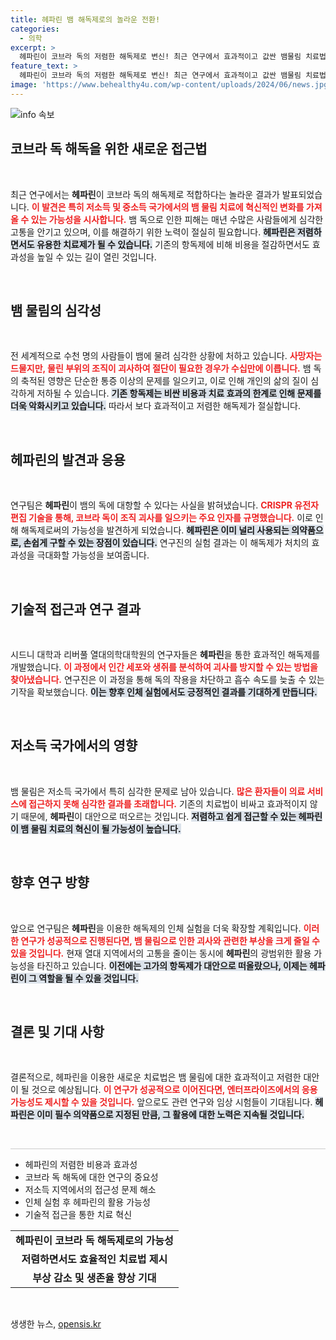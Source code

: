 ```yaml
---
title: 헤파린 뱀 해독제로의 놀라운 전환!
categories:
  - 의학
excerpt: >
  헤파린이 코브라 독의 저렴한 해독제로 변신! 최근 연구에서 효과적이고 값싼 뱀물림 치료법이 제시되며, 수십만 명의 생명을 구할 가능성이 열렸다.
feature_text: >
  헤파린이 코브라 독의 저렴한 해독제로 변신! 최근 연구에서 효과적이고 값싼 뱀물림 치료법이 제시되며, 수십만 명의 생명을 구할 가능성이 열렸다.
image: 'https://www.behealthy4u.com/wp-content/uploads/2024/06/news.jpg'
---
```


<p><img src="https://www.behealthy4u.com/wp-content/uploads/2024/06/news.jpg" alt="info 속보" /></p>

<h2 data-ke-size="size26">코브라 독 해독을 위한 새로운 접근법</h2>

<p data-ke-size="size16">&nbsp;</p>

<p>최근 연구에서는 <strong>헤파린</strong>이 코브라 독의 해독제로 적합하다는 놀라운 결과가 발표되었습니다. <b><span style="color: #ee2323;">이 발견은 특히 저소득 및 중소득 국가에서의 뱀 물림 치료에 혁신적인 변화를 가져올 수 있는 가능성을 시사합니다.</span></b> 뱀 독으로 인한 피해는 매년 수많은 사람들에게 심각한 고통을 안기고 있으며, 이를 해결하기 위한 노력이 절실히 필요합니다. <b><span style="background-color: #21538527;">헤파린은 저렴하면서도 유용한 치료제가 될 수 있습니다.</span></b> 기존의 항독제에 비해 비용을 절감하면서도 효과성을 높일 수 있는 길이 열린 것입니다.</p>

<p data-ke-size="size16">&nbsp;</p>

<h2 data-ke-size="size26">뱀 물림의 심각성</h2>

<p data-ke-size="size16">&nbsp;</p>

<p>전 세계적으로 수천 명의 사람들이 뱀에 물려 심각한 상황에 처하고 있습니다. <b><span style="color: #ee2323;">사망자는 드물지만, 물린 부위의 조직이 괴사하여 절단이 필요한 경우가 수십만에 이릅니다.</span></b> 뱀 독의 축적된 영향은 단순한 통증 이상의 문제를 일으키고, 이로 인해 개인의 삶의 질이 심각하게 저하될 수 있습니다. <b><span style="background-color: #21538527;">기존 항독제는 비싼 비용과 치료 효과의 한계로 인해 문제를 더욱 악화시키고 있습니다.</span></b> 따라서 보다 효과적이고 저렴한 해독제가 절실합니다.</p>

<p data-ke-size="size16">&nbsp;</p>

<h2 data-ke-size="size26">헤파린의 발견과 응용</h2>

<p data-ke-size="size16">&nbsp;</p>

<p>연구팀은 <strong>헤파린</strong>이 뱀의 독에 대항할 수 있다는 사실을 밝혀냈습니다. <b><span style="color: #ee2323;">CRISPR 유전자 편집 기술을 통해, 코브라 독이 조직 괴사를 일으키는 주요 인자를 규명했습니다.</span></b> 이로 인해 해독제로써의 가능성을 발견하게 되었습니다. <b><span style="background-color: #21538527;">헤파린은 이미 널리 사용되는 의약품으로, 손쉽게 구할 수 있는 장점이 있습니다.</span></b> 연구진의 실험 결과는 이 해독제가 처치의 효과성을 극대화할 가능성을 보여줍니다.</p>

<p data-ke-size="size16">&nbsp;</p>

<h2 data-ke-size="size26">기술적 접근과 연구 결과</h2>

<p data-ke-size="size16">&nbsp;</p>

<p>시드니 대학과 리버풀 열대의학대학원의 연구자들은 <strong>헤파린</strong>을 통한 효과적인 해독제를 개발했습니다. <b><span style="color: #ee2323;">이 과정에서 인간 세포와 생쥐를 분석하여 괴사를 방지할 수 있는 방법을 찾아냈습니다.</span></b> 연구진은 이 과정을 통해 독의 작용을 차단하고 흡수 속도를 늦출 수 있는 기작을 확보했습니다. <b><span style="background-color: #21538527;">이는 향후 인체 실험에서도 긍정적인 결과를 기대하게 만듭니다.</span></b></p>

<p data-ke-size="size16">&nbsp;</p>

<h2 data-ke-size="size26">저소득 국가에서의 영향</h2>

<p data-ke-size="size16">&nbsp;</p>

<p>뱀 물림은 저소득 국가에서 특히 심각한 문제로 남아 있습니다. <b><span style="color: #ee2323;">많은 환자들이 의료 서비스에 접근하지 못해 심각한 결과를 초래합니다.</span></b> 기존의 치료법이 비싸고 효과적이지 않기 때문에, <strong>헤파린</strong>이 대안으로 떠오르는 것입니다. <b><span style="background-color: #21538527;">저렴하고 쉽게 접근할 수 있는 헤파린이 뱀 물림 치료의 혁신이 될 가능성이 높습니다.</span></b></p>

<p data-ke-size="size16">&nbsp;</p>

<h2 data-ke-size="size26">향후 연구 방향</h2>

<p data-ke-size="size16">&nbsp;</p>

<p>앞으로 연구팀은 <strong>헤파린</strong>을 이용한 해독제의 인체 실험을 더욱 확장할 계획입니다. <b><span style="color: #ee2323;">이러한 연구가 성공적으로 진행된다면, 뱀 물림으로 인한 괴사와 관련한 부상을 크게 줄일 수 있을 것입니다.</span></b> 현재 열대 지역에서의 고통을 줄이는 동시에 <strong>헤파린</strong>의 광범위한 활용 가능성을 타진하고 있습니다. <b><span style="background-color: #21538527;">이전에는 고가의 항독제가 대안으로 떠올랐으나, 이제는 헤파린이 그 역할을 될 수 있을 것입니다.</span></b></p>

<p data-ke-size="size16">&nbsp;</p>

<h2 data-ke-size="size26">결론 및 기대 사항</h2>

<p data-ke-size="size16">&nbsp;</p>

<p>결론적으로, 헤파린을 이용한 새로운 치료법은 뱀 물림에 대한 효과적이고 저렴한 대안이 될 것으로 예상됩니다. <b><span style="color: #ee2323;">이 연구가 성공적으로 이어진다면, 엔터프라이즈에서의 응용 가능성도 제시할 수 있을 것입니다.</span></b> 앞으로도 관련 연구와 임상 시험들이 기대됩니다. <b><span style="background-color: #21538527;">헤파린은 이미 필수 의약품으로 지정된 만큼, 그 활용에 대한 노력은 지속될 것입니다.</span></b> </p>

<p data-ke-size="size16">&nbsp;</p>

<hr style="height: 1px; border: 0px; background-color: #ccc;">

<ul>
<li>헤파린의 저렴한 비용과 효과성</li>
<li>코브라 독 해독에 대한 연구의 중요성</li>
<li>저소득 지역에서의 접근성 문제 해소</li>
<li> 인체 실험 후 헤파린의 활용 가능성</li>
<li>기술적 접근을 통한 치료 혁신</li>
</ul>

<table>
<tr>
<td style="text-align: center; height: 17px;"><b>헤파린이 코브라 독 해독제로의 가능성</b></td>
</tr>
<tr>
<td style="text-align: center; height: 17px;"><b>저렴하면서도 효율적인 치료법 제시</b></td>
</tr>
<tr>
<td style="text-align: center; height: 17px;"><b>부상 감소 및 생존율 향상 기대</b></td>
</tr>
</table>

<p data-ke-size="size16">&nbsp;</p>
생생한 뉴스, <a href="https://opensis.kr" rel="dofollow">opensis.kr</a>


